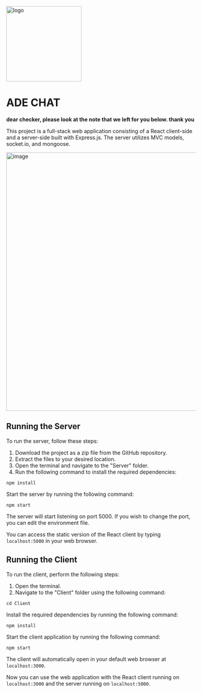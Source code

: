 <img src="https://github.com/adital2512/advanced2-ex-1B/assets/118116425/8b59aaa1-f524-44ab-b0b3-de2a6fc44680" alt="logo" width="200" height="200">
<h1> ADE CHAT</h1>
<b> dear checker, please look at the note that we left for you below. thank you </b>
<p>This project is a full-stack web application consisting of a React client-side and a server-side built with Express.js. The server utilizes MVC models, socket.io, and mongoose.</p>
<img width="686" alt="image" src="https://github.com/DanielSInger1/Ass2/assets/118116425/76dc301d-5309-48c3-97b8-69721b80715a">



<h2>Running the Server</h2>

<p>To run the server, follow these steps:</p>

<ol>
  <li>Download the project as a zip file from the GitHub repository.</li>
  <li>Extract the files to your desired location.</li>
  <li>Open the terminal and navigate to the "Server" folder.</li>
  <li>Run the following command to install the required dependencies:</li>
</ol>

<pre>
<code>npm install</code>
</pre>

<p>Start the server by running the following command:</p>

<pre>
<code>npm start</code>
</pre>

<p>The server will start listening on port 5000. If you wish to change the port, you can edit the environment file.</p>

<p>You can access the static version of the React client by typing <code>localhost:5000</code> in your web browser.</p>

<h2>Running the Client</h2>

<p>To run the client, perform the following steps:</p>

<ol>
  <li>Open the terminal.</li>
  <li>Navigate to the "Client" folder using the following command:</li>
</ol>

<pre>
<code>cd Client</code>
</pre>

<p>Install the required dependencies by running the following command:</p>

<pre>
<code>npm install</code>
</pre>

<p>Start the client application by running the following command:</p>

<pre>
<code>npm start</code>
</pre>

<p>The client will automatically open in your default web browser at <code>localhost:3000</code>.</p>

<p>Now you can use the web application with the React client running on <code>localhost:3000</code> and the server running on <code>localhost:5000</code>.</p>
